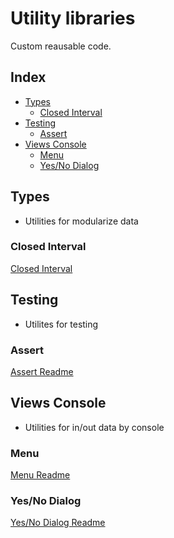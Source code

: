 # Utility libraries
Custom reausable code.

## Index
* [Types](#types)
    * [Closed Interval](#closed-interval)
* [Testing](#testing)
    * [Assert](#assert)
* [Views Console](#views-console)
    * [Menu](#menu)
    * [Yes/No Dialog](#yesno-dialog)


## Types
- Utilities for modularize data

### Closed Interval
[Closed Interval](./types/closed-interval/Readme.md)

## Testing
- Utilites for testing

### Assert
[Assert Readme](./testing/assert-precondition/Readme.md)


## Views Console
- Utilities for in/out data by console

### Menu
[Menu Readme](./views-console/menu/Readme.md)

### Yes/No Dialog
[Yes/No Dialog Readme](./views-console/YesNoDialog/Readme.md)